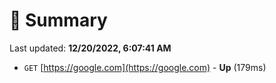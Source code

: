 # 📖 Summary
Last updated: **12/20/2022, 6:07:41 AM**

- `GET` [https://google.com](https://google.com) - **Up** (179ms)
